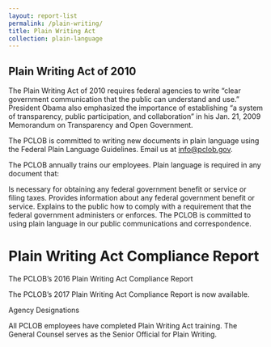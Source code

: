 ```yaml
---
layout: report-list
permalink: /plain-writing/
title: Plain Writing Act
collection: plain-language
---
```


## Plain Writing Act of 2010



The Plain Writing Act of 2010 requires federal agencies to write “clear government communication that the public can understand and use.” President Obama also emphasized the importance of establishing “a system of transparency, public participation, and collaboration” in his Jan. 21, 2009 Memorandum on Transparency and Open Government.



The PCLOB is committed to writing new documents in plain language using the Federal Plain Language Guidelines. Email us at info@pclob.gov.



The PCLOB annually trains our employees. Plain language is required in any document that:


Is necessary for obtaining any federal government benefit or service or filing taxes.
Provides information about any federal government benefit or service.
Explains to the public how to comply with a requirement that the federal government administers or enforces.
The PCLOB is committed to using plain language in our public communications and correspondence.



# Plain Writing Act Compliance Report


The PCLOB’s 2016 Plain Writing Act Compliance Report 


The PCLOB’s 2017 Plain Writing Act Compliance Report is now available.


Agency Designations

All PCLOB employees have completed Plain Writing Act training. The General Counsel serves as the Senior Official for Plain Writing.
